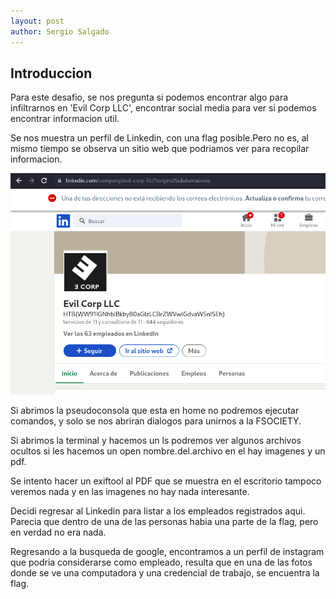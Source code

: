 ```yaml
---
layout: post
author: Sergio Salgado
---
```


## [](#header-2)Introduccion
Para este desafio, se nos pregunta si podemos encontrar algo para infiltrarnos en 'Evil Corp LLC', encontrar social media para ver si podemos encontrar informacion util.

Se nos muestra un perfil de Linkedin, con una flag posible.Pero no es, al mismo tiempo se observa un sitio web que podriamos ver para recopilar informacion.

![Problemas descubiertos](/assets/images/CHALLENGES/OSINT/Infiltration/linkedin.png)

Si abrimos la pseudoconsola que esta en home no podremos ejecutar comandos, y solo se nos abriran dialogos para unirnos a la FSOCIETY.

Si abrimos la terminal y hacemos un ls podremos ver algunos archivos ocultos si les hacemos un open nombre.del.archivo en el hay imagenes y un pdf.

Se intento hacer un exiftool al PDF que se muestra en el escritorio tampoco veremos nada y en las imagenes no hay nada interesante.

Decidi regresar al Linkedin para listar a los empleados registrados aqui. Parecia que dentro de una de las personas habia una parte de la flag, pero en verdad no era nada.

Regresando a la busqueda de google, encontramos a un perfil de instagram que podria considerarse como empleado, resulta que en una de las fotos donde se ve una computadora y una credencial de trabajo, se encuentra la flag.